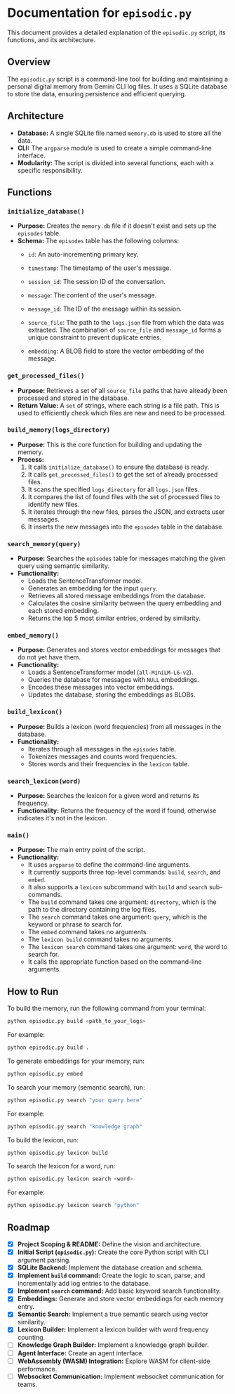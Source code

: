 # Documentation for `episodic.py`

This document provides a detailed explanation of the `episodic.py` script, its functions, and its architecture.

## Overview

The `episodic.py` script is a command-line tool for building and maintaining a personal digital memory from Gemini CLI log files. It uses a SQLite database to store the data, ensuring persistence and efficient querying.

## Architecture

- **Database:** A single SQLite file named `memory.db` is used to store all the data.
- **CLI:** The `argparse` module is used to create a simple command-line interface.
- **Modularity:** The script is divided into several functions, each with a specific responsibility.

## Functions

### `initialize_database()`

- **Purpose:** Creates the `memory.db` file if it doesn't exist and sets up the `episodes` table.
- **Schema:** The `episodes` table has the following columns:
    - `id`: An auto-incrementing primary key.
    - `timestamp`: The timestamp of the user's message.
    - `session_id`: The session ID of the conversation.
    - `message`: The content of the user's message.
    - `message_id`: The ID of the message within its session.
    - `source_file`: The path to the `logs.json` file from which the data was extracted. The combination of `source_file` and `message_id` forms a unique constraint to prevent duplicate entries.

    - `embedding`: A BLOB field to store the vector embedding of the message.

### `get_processed_files()`

- **Purpose:** Retrieves a set of all `source_file` paths that have already been processed and stored in the database.
- **Return Value:** A `set` of strings, where each string is a file path. This is used to efficiently check which files are new and need to be processed.

### `build_memory(logs_directory)`

- **Purpose:** This is the core function for building and updating the memory.
- **Process:**
    1. It calls `initialize_database()` to ensure the database is ready.
    2. It calls `get_processed_files()` to get the set of already processed files.
    3. It scans the specified `logs_directory` for all `logs.json` files.
    4. It compares the list of found files with the set of processed files to identify new files.
    5. It iterates through the new files, parses the JSON, and extracts user messages.
    6. It inserts the new messages into the `episodes` table in the database.

### `search_memory(query)`

- **Purpose:** Searches the `episodes` table for messages matching the given query using semantic similarity.
- **Functionality:**
    - Loads the SentenceTransformer model.
    - Generates an embedding for the input `query`.
    - Retrieves all stored message embeddings from the database.
    - Calculates the cosine similarity between the query embedding and each stored embedding.
    - Returns the top 5 most similar entries, ordered by similarity.

### `embed_memory()`

- **Purpose:** Generates and stores vector embeddings for messages that do not yet have them.
- **Functionality:**
    - Loads a SentenceTransformer model (`all-MiniLM-L6-v2`).
    - Queries the database for messages with `NULL` embeddings.
    - Encodes these messages into vector embeddings.
    - Updates the database, storing the embeddings as BLOBs.

### `build_lexicon()`

- **Purpose:** Builds a lexicon (word frequencies) from all messages in the database.
- **Functionality:**
    - Iterates through all messages in the `episodes` table.
    - Tokenizes messages and counts word frequencies.
    - Stores words and their frequencies in the `lexicon` table.

### `search_lexicon(word)`

- **Purpose:** Searches the lexicon for a given word and returns its frequency.
- **Functionality:** Returns the frequency of the word if found, otherwise indicates it's not in the lexicon.

### `main()`

- **Purpose:** The main entry point of the script.
- **Functionality:**
    - It uses `argparse` to define the command-line arguments.
    - It currently supports three top-level commands: `build`, `search`, and `embed`.
    - It also supports a `lexicon` subcommand with `build` and `search` sub-commands.
    - The `build` command takes one argument: `directory`, which is the path to the directory containing the log files.
    - The `search` command takes one argument: `query`, which is the keyword or phrase to search for.
    - The `embed` command takes no arguments.
    - The `lexicon build` command takes no arguments.
    - The `lexicon search` command takes one argument: `word`, the word to search for.
    - It calls the appropriate function based on the command-line arguments.

## How to Run

To build the memory, run the following command from your terminal:

```bash
python episodic.py build <path_to_your_logs>
```

For example:

```bash
python episodic.py build .
```

To generate embeddings for your memory, run:

```bash
python episodic.py embed
```

To search your memory (semantic search), run:

```bash
python episodic.py search "your query here"
```

For example:

```bash
python episodic.py search "knowledge graph"
```

To build the lexicon, run:

```bash
python episodic.py lexicon build
```

To search the lexicon for a word, run:

```bash
python episodic.py lexicon search <word>
```

For example:

```bash
python episodic.py lexicon search "python"
```

## Roadmap

- [X] **Project Scoping & README:** Define the vision and architecture.
- [X] **Initial Script (`episodic.py`):** Create the core Python script with CLI argument parsing.
- [X] **SQLite Backend:** Implement the database creation and schema.
- [X] **Implement `build` command:** Create the logic to scan, parse, and incrementally add log entries to the database.
- [X] **Implement `search` command:** Add basic keyword search functionality.
- [X] **Embeddings:** Generate and store vector embeddings for each memory entry.
- [X] **Semantic Search:** Implement a true semantic search using vector similarity.
- [X] **Lexicon Builder:** Implement a lexicon builder with word frequency counting.
- [ ] **Knowledge Graph Builder:** Implement a knowledge graph builder.
- [ ] **Agent Interface:** Create an agent interface.
- [ ] **WebAssembly (WASM) Integration:** Explore WASM for client-side performance.
- [ ] **Websocket Communication:** Implement websocket communication for teams.